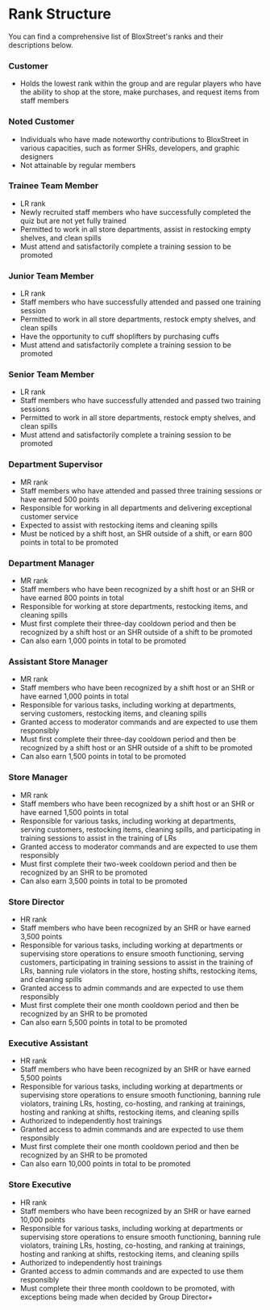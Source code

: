 # Rank Structure

You can find a comprehensive list of BloxStreet's ranks and their descriptions below.

### **Customer**


- Holds the lowest rank within the group and are regular players who have the ability to shop at the store, make purchases, and request items from staff members

### **Noted Customer**


- Individuals who have made noteworthy contributions to BloxStreet in various capacities, such as former SHRs, developers, and graphic designers
- Not attainable by regular members

### **Trainee Team Member**


- LR rank
- Newly recruited staff members who have successfully completed the quiz but are not yet fully trained
- Permitted to work in all store departments, assist in restocking empty shelves, and clean spills
- Must attend and satisfactorily complete a training session to be promoted

### **Junior Team Member**


- LR rank
- Staff members who have successfully attended and passed one training session
- Permitted to work in all store departments, restock empty shelves, and clean spills
- Have the opportunity to cuff shoplifters by purchasing cuffs
- Must attend and satisfactorily complete a training session to be promoted

### **Senior Team Member**


- LR rank
- Staff members who have successfully attended and passed two training sessions
- Permitted to work in all store departments, restock empty shelves, and clean spills
- Must attend and satisfactorily complete a training session to be promoted

### **Department Supervisor**


- MR rank
- Staff members who have attended and passed three training sessions or have earned 500 points
- Responsible for working in all departments and delivering exceptional customer service
- Expected to assist with restocking items and cleaning spills
- Must be noticed by a shift host, an SHR outside of a shift, or earn 800 points in total to be promoted

### **Department Manager**


- MR rank
- Staff members who have been recognized by a shift host or an SHR or have earned 800 points in total
- Responsible for working at store departments, restocking items, and cleaning spills
- Must first complete their three-day cooldown period and then be recognized by a shift host or an SHR outside of a shift to be promoted
- Can also earn 1,000 points in total to be promoted

### **Assistant Store Manager**


- MR rank
- Staff members who have been recognized by a shift host or an SHR or have earned 1,000 points in total
- Responsible for various tasks, including working at departments, serving customers, restocking items, and cleaning spills
- Granted access to moderator commands and are expected to use them responsibly
- Must first complete their three-day cooldown period and then be recognized by a shift host or an SHR outside of a shift to be promoted
- Can also earn 1,500 points in total to be promoted

### **Store Manager**


- MR rank
- Staff members who have been recognized by a shift host or an SHR or have earned 1,500 points in total
- Responsible for various tasks, including working at departments, serving customers, restocking items, cleaning spills, and participating in training sessions to assist in the training of LRs
- Granted access to moderator commands and are expected to use them responsibly
- Must first complete their two-week cooldown period and then be recognized by an SHR to be promoted
- Can also earn 3,500 points in total to be promoted

### **Store Director**


- HR rank
- Staff members who have been recognized by an SHR or have earned 3,500 points
- Responsible for various tasks, including working at departments or supervising store operations to ensure smooth functioning, serving customers, participating in training sessions to assist in the training of LRs, banning rule violators in the store, hosting shifts, restocking items, and cleaning spills
- Granted access to admin commands and are expected to use them responsibly
- Must first complete their one month cooldown period and then be recognized by an SHR to be promoted
- Can also earn 5,500 points in total to be promoted

### **Executive Assistant**


- HR rank
- Staff members who have been recognized by an SHR or have earned 5,500 points
- Responsible for various tasks, including working at departments or supervising store operations to ensure smooth functioning, banning rule violators, training LRs, hosting, co-hosting, and ranking at trainings, hosting and ranking at shifts, restocking items, and cleaning spills
- Authorized to independently host trainings
- Granted access to admin commands and are expected to use them responsibly
- Must first complete their one month cooldown period and then be recognized by an SHR to be promoted
- Can also earn 10,000 points in total to be promoted

### **Store Executive**


- HR rank
- Staff members who have been recognized by an SHR or have earned 10,000 points
- Responsible for various tasks, including working at departments or supervising store operations to ensure smooth functioning, banning rule violators, training LRs, hosting, co-hosting, and ranking at trainings, hosting and ranking at shifts, restocking items, and cleaning spills
- Authorized to independently host trainings
- Granted access to admin commands and are expected to use them responsibly
- Must complete their three month cooldown to be promoted, with exceptions being made when decided by Group Director+
